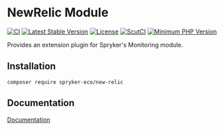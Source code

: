 # NewRelic Module
[![CI](https://github.com/spryker-eco/new-relic/workflows/CI/badge.svg?branch=master)](https://github.com/spryker-eco/new-relic/actions?query=workflow%3ACI+branch%3Amaster)
[![Latest Stable Version](https://poser.pugx.org/spryker-eco/new-relic/v/stable.svg)](https://packagist.org/packages/spryker-eco/new-relic)
[![License](https://img.shields.io/github/license/spryker-eco/new-relic.svg?b=master)](https://github.com/spryker-eco/new-relic)
[![ScutCI](https://scrutinizer-ci.com/g/spryker-eco/new-relic/badges/build.png?b=master)](https://scrutinizer-ci.com/g/spryker-eco/new-relic/build-status/master)
[![Minimum PHP Version](https://img.shields.io/badge/php-%3E%3D%207.3-8892BF.svg)](https://php.net/)

Provides an extension plugin for Spryker's Monitoring module.

## Installation

```
composer require spryker-eco/new-relic
```

## Documentation

[Documentation](https://documentation.spryker.com/industry_partners/performance/new-relic.htm)
